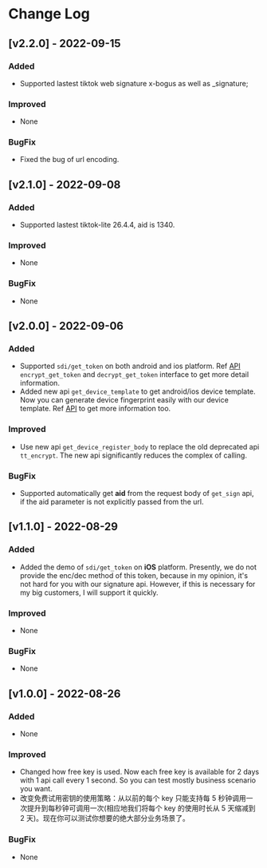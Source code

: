 # Change Log

## [v2.2.0] - 2022-09-15

### Added

- Supported lastest tiktok web signature x-bogus as well as _signature;

### Improved 

- None

### BugFix

- Fixed the bug of url encoding.

## [v2.1.0] - 2022-09-08

### Added

- Supported lastest tiktok-lite 26.4.4, aid is 1340.

### Improved 

- None

### BugFix

- None

## [v2.0.0] - 2022-09-06

### Added

- Supported `sdi/get_token` on both android and ios platform. Ref [API](doc/API.md) `encrypt_get_token` and `decrypt_get_token` interface to get more detail information.
- Added new api `get_device_template` to get android/ios device template. Now you can generate device fingerprint easily with our device template. Ref [API](doc/API.md) to get more information too.

### Improved

- Use new api `get_device_register_body` to replace the old deprecated api `tt_encrypt`. The new api significantly reduces the complex of calling.

### BugFix

- Supported automatically get **aid** from the request body of `get_sign` api, if the aid parameter is not explicitly passed from the url.

## [v1.1.0] - 2022-08-29

### Added

- Added the demo of `sdi/get_token` on **iOS** platform. Presently, we do not provide the enc/dec method of this token, because in my opinion, it's not hard for you with our signature api. However, if this is necessary for my big customers, I will support it quickly.

### Improved

- None

### BugFix

- None

## [v1.0.0] - 2022-08-26

### Added

- None

### Improved

- Changed how free key is used. Now each free key is available for 2 days with 1 api call every 1 second. So you can test mostly business scenario you want.
- 改变免费试用密钥的使用策略：从以前的每个 key 只能支持每 5 秒钟调用一次提升到每秒钟可调用一次(相应地我们将每个 key 的使用时长从 5 天缩减到 2 天)。现在你可以测试你想要的绝大部分业务场景了。

### BugFix

- None